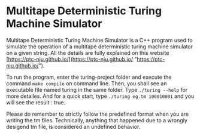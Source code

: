 # Multitape Deterministic Turing Machine Simulator


Multitape Deterministic Turing Machine Simulator is a C++ program used to simulate the operation of a multitape deterministic turing machine simulator on a given string. All the details are fully explained on this website [https://ptc-nju.github.io/](https://ptc-nju.github.io/ "https://ptc-nju.github.io/").

To run the program, enter the turing-project folder and execute the command  `make compile` on command line. Then, you shall see an executable file named turing in the same folder. Type `./turing --help` for more detailes. And for a quick start, type `./turing eg.tm 100010001` and you will see the result : true.

Please do remember to strictly follow the predefined format when you are writing the tm files. Technically, anything that happened due to a wrongly desigend tm file, is considered an undefined behavior.
